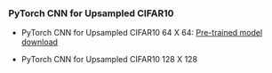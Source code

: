 ### PyTorch CNN for Upsampled CIFAR10

* PyTorch CNN for Upsampled CIFAR10 64 X 64: [Pre-trained model download](https://postechackr-my.sharepoint.com/:u:/g/personal/dongbinna_postech_ac_kr/EcMeiLjAVaJFpnSRANBCe7cBmOWYExj_z9nvaFTDTDzu7Q?download=1)

* PyTorch CNN for Upsampled CIFAR10 128 X 128
